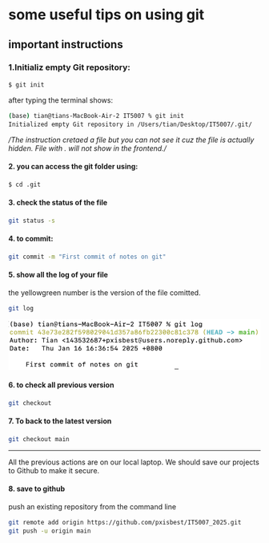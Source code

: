 # some useful tips on using git
## important instructions
### 1.Initializ empty Git repository:
```bash
$ git init
```

after typing the terminal shows:

```bash
(base) tian@tians-MacBook-Air-2 IT5007 % git init
Initialized empty Git repository in /Users/tian/Desktop/IT5007/.git/
```

*/The instruction cretaed a file but you can not see it cuz the file is actually hidden. File with . will not show in the frontend./*

#### 2. you can access the git folder using:

```bash
$ cd .git
```

#### 3. check the status of the file
```bash
git status -s
```
#### 4. to commit:
```bash
git commit -m "First commit of notes on git"
```
#### 5. show all the log of your file
 the yellowgreen number is the version of the file comitted. 
```bash
git log
```

![alt text](image.png)

#### 6. to check all previous version 
```bash
git checkout
```

#### 7. To back to the latest version
```bash
git checkout main
```

______________________________________________________
All the previous actions are on our local laptop. We should save our projects to Github to make it secure.

#### 8. save to github

push an existing repository from the command line
```bash
git remote add origin https://github.com/pxisbest/IT5007_2025.git
git push -u origin main
```
